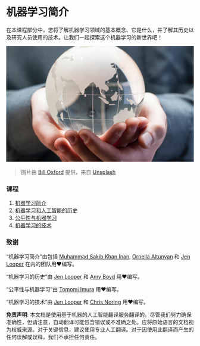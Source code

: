 # 机器学习简介

在本课程部分中，您将了解机器学习领域的基本概念、它是什么，并了解其历史以及研究人员使用的技术。让我们一起探索这个机器学习的新世界吧！

![globe](../../../translated_images/globe.59f26379ceb40428672b4d9a568044618a2bf6292ecd53a5c481b90e3fa805eb.zh.jpg)
> 图片由 <a href="https://unsplash.com/@bill_oxford?utm_source=unsplash&utm_medium=referral&utm_content=creditCopyText">Bill Oxford</a> 提供，来自 <a href="https://unsplash.com/s/photos/globe?utm_source=unsplash&utm_medium=referral&utm_content=creditCopyText">Unsplash</a>
  
### 课程

1. [机器学习简介](1-intro-to-ML/README.md)
1. [机器学习和人工智能的历史](2-history-of-ML/README.md)
1. [公平性与机器学习](3-fairness/README.md)
1. [机器学习的技术](4-techniques-of-ML/README.md)

### 致谢

“机器学习简介”由包括 [Muhammad Sakib Khan Inan](https://twitter.com/Sakibinan), [Ornella Altunyan](https://twitter.com/ornelladotcom) 和 [Jen Looper](https://twitter.com/jenlooper) 在内的团队用♥️编写。

“机器学习的历史”由 [Jen Looper](https://twitter.com/jenlooper) 和 [Amy Boyd](https://twitter.com/AmyKateNicho) 用♥️编写。

“公平性与机器学习”由 [Tomomi Imura](https://twitter.com/girliemac) 用♥️编写。

“机器学习的技术”由 [Jen Looper](https://twitter.com/jenlooper) 和 [Chris Noring](https://twitter.com/softchris) 用♥️编写。

**免责声明**:
本文档是使用基于机器的人工智能翻译服务翻译的。尽管我们努力确保准确性，但请注意，自动翻译可能包含错误或不准确之处。应将原始语言的文档视为权威来源。对于关键信息，建议使用专业人工翻译。对于因使用此翻译而产生的任何误解或误释，我们不承担任何责任。